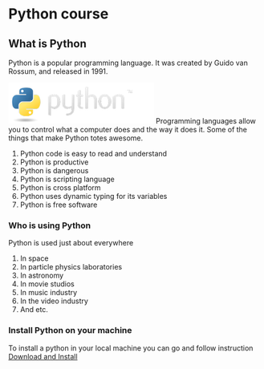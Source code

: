 # Python course

## What is Python
Python is a popular programming language. It was created by Guido van Rossum, and released in 1991.

![Python image](images/png-transparent-programming-language-python-computer-programming-programmer-others-miscellaneous-text-logo.png)
Programming languages allow you to control what a computer does and the way it does it.
Some of the things that make Python totes awesome.
 1) Python code is easy to read and understand
 2) Python is productive
 3) Python is dangerous
 4) Python is scripting language
 5) Python is cross platform
 6) Python uses dynamic typing for its variables
 7) Python is free software
### Who is using Python
Python is used just about everywhere
1) In space 
2) In particle physics laboratories
3) In astronomy
4) In movie studios
5) In music industry
6) In the video industry
7) And etc.

### Install Python on your machine
To install a python in your local machine you can go and follow instruction [Download and Install](https://www.python.org/downloads/)

